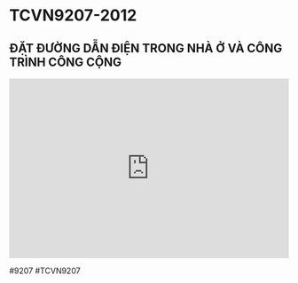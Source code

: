 # TCVN9207-2012 
## ĐẶT ĐƯỜNG DẪN ĐIỆN TRONG NHÀ Ở VÀ CÔNG TRÌNH CÔNG CỘNG

<div style="position:relative;padding-top:max(60%,324px);width:100%;height:0;"><iframe style="position:absolute;border:none;width:100%;height:100%;left:0;top:0;" src="https://online.fliphtml5.com/qzyvf/ohxh/"  seamless="seamless" scrolling="no" frameborder="0" allowtransparency="true" allowfullscreen="true" ></iframe></div>

#9207 #TCVN9207


